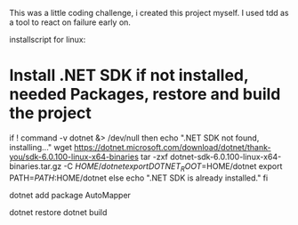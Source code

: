 This was a little coding challenge, i created this project myself. I used tdd as a tool to react on failure early on.

installscript for linux:

# Install .NET SDK if not installed, needed Packages, restore and build the project
if ! command -v dotnet &> /dev/null
then
    echo ".NET SDK not found, installing..."
    wget https://dotnet.microsoft.com/download/dotnet/thank-you/sdk-6.0.100-linux-x64-binaries
    tar -zxf dotnet-sdk-6.0.100-linux-x64-binaries.tar.gz -C $HOME/dotnet
    export DOTNET_ROOT=$HOME/dotnet
    export PATH=$PATH:$HOME/dotnet
else
    echo ".NET SDK is already installed."
fi

dotnet add package AutoMapper

dotnet restore
dotnet build
